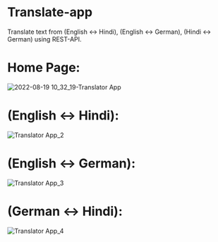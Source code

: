 # Translate-app
Translate text from (English <-> Hindi), (English <-> German), (Hindi <-> German) using REST-API.

Home Page:
=========

![2022-08-19 10_32_19-Translator App](https://user-images.githubusercontent.com/98819392/185547682-8c25cc55-85c6-4b4c-8bd6-c85a59cddc61.png)

(English <-> Hindi):
===================

![Translator App_2](https://user-images.githubusercontent.com/98819392/185547803-008b394f-6b17-4d80-8048-3ae66c03ec3f.png)

(English <-> German):
===================

![Translator App_3](https://user-images.githubusercontent.com/98819392/185547810-c8611b8b-5274-489a-ad25-7b5330bf3778.png)

(German <-> Hindi):
===================
![Translator App_4](https://user-images.githubusercontent.com/98819392/185547820-c149bf71-a0d7-48c2-8c31-233b7e2dbe6a.png)
